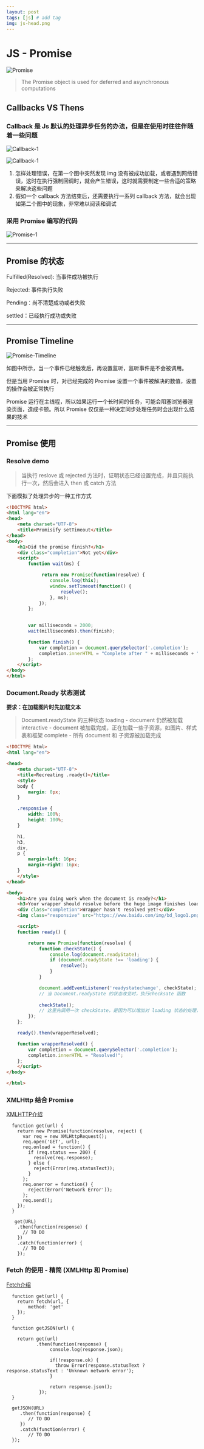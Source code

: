 ```yaml
---
layout: post
tags: [js] # add tag
img: js-head.png
---
```


# JS - Promise 

![Promise](https://developers.google.com/web/fundamentals/primers/promises)

> The Promise object is used for deferred and asynchronous computations

## Callbacks VS Thens

### Callback 是 Js 默认的处理异步任务的办法，但是在使用时往往伴随着一些问题

![Callback-1]({{site.baseurl}}/assets/img/15113467715113.jpg)

![Callback-1]({{site.baseurl}}/assets/img/15113467899026.jpg)

1. 怎样处理错误，在第一个图中突然发现 img 没有被成功加载，或者遇到网络错误，这时在执行强制回调时，就会产生错误，这时就需要制定一些合适的策略来解决这些问题
2. 假如一个 callback 方法结束后，还需要执行一系列 callback 方法，就会出现如第二个图中的现象，非常难以阅读和调试

### 采用 Promise 编写的代码

![Promise-1]({{site.baseurl}}/assets/img/15113468654269.jpg)

---

## Promise 的状态

Fulfilled(Resolved): 当事件成功被执行

Rejected: 事件执行失败

Pending：尚不清楚成功或者失败

settled：已经执行成功或失败

---

## Promise Timeline

![Promise-Timeline]({{site.baseurl}}/assets/img/15113470164915.jpg)


如图中所示，当一个事件已经触发后，再设置监听，监听事件是不会被调用。

但是当用 Promise 时，对已经完成的 Promise 设置一个事件被解决的数值，设置的操作会被正常执行

Promise 运行在主线程，所以如果运行一个长时间的任务，可能会阻塞浏览器渲染页面，造成卡顿。所以 Promise 仅仅是一种决定同步处理任务时会出现什么结果的技术

---

## Promise 使用

### Resolve demo

> 当执行 reslove 或 rejected 方法时，证明状态已经设置完成，并且只能执行一次，然后会进入 then 或 catch 方法

下面模拟了处理异步的一种工作方式

```HTML
<!DOCTYPE html>
<html lang="en">
<head>
	<meta charset="UTF-8">
	<title>Promisify setTimeout</title>
</head>
<body>
	<h1>Did the promise finish?</h1>
	<div class="completion">Not yet</div>
	<script>
		function wait(ms) {

			 return new Promise(function(resolve) {
				console.log(this);
				window.setTimeout(function() {
					resolve();
				}, ms);
			});
		};

		
		var milliseconds = 2000;
		wait(milliseconds).then(finish);

		function finish() {
			var completion = document.querySelector('.completion');
			completion.innerHTML = "Complete after " + milliseconds + "ms.";
		};
	</script>
</body>
</html>
```

### Document.Ready 状态测试

**要求：在加载图片时先加载文本**

> Document.readyState 的三种状态
> loading - document 仍然被加载
> interactive -  document 被加载完成，正在加载一些子资源，如图片、样式表和框架
> complete - 所有 document 和 子资源被加载完成

```html
<!DOCTYPE html>
<html lang="en">

<head>
    <meta charset="UTF-8">
    <title>Recreating .ready()</title>
    <style>
    body {
        margin: 0px;
    }

    .responsive {
        width: 100%;
        height: 100%;
    }

    h1,
    h3,
    div,
    p {
        margin-left: 16px;
        margin-right: 16px;
    }
    </style>
</head>

<body>
    <h1>Are you doing work when the document is ready?</h1>
    <h3>Your wrapper should resolve before the huge image finishes loading. Turn on <a href="https://developers.google.com/web/tools/chrome-devtools/profile/network-performance/network-conditions">network throttling</a> to test.</h3>
    <div class="completion">Wrapper hasn't resolved yet!</div>
    <img class="responsive" src="https://www.baidu.com/img/bd_logo1.png" height="2448" width="3264" alt="SF Market Street">

    <script>
    function ready() {

        return new Promise(function(resolve) {
            function checkState() {
                console.log(document.readyState);
                if (document.readyState !== 'loading') {
                    resolve();
                }
            }

            document.addEventListener('readystatechange', checkState);
            // 当 Document.readyState 的状态改变时，执行checksate 函数
            
            checkState();
            // 这里先调用一次 checkState，是因为可以增加对 loading 状态的处理，可以看下 console
        });
    };

    ready().then(wrapperResolved);

    function wrapperResolved() {
        var completion = document.querySelector('.completion');
        completion.innerHTML = "Resolved!";
    };
    </script>
</body>

</html>
```


### XMLHttp 结合 Promise

[XMLHTTP介绍](https://developer.mozilla.org/en-US/docs/Web/API/XMLHttpRequest/Using_XMLHttpRequest)

```JS
  function get(url) {
    return new Promise(function(resolve, reject) {
      var req = new XMLHttpRequest();
      req.open('GET', url);
      req.onload = function() {
        if (req.status === 200) {
          resolve(req.response);
        } else {
          reject(Error(req.statusText));
        }
      };
      req.onerror = function() {
        reject(Error('Network Error'));
      };
      req.send();
    });
  }

   get(URL)
    .then(function(response) {
      // TO DO
    })
    .catch(function(error) {
      // TO DO
    });
```

### Fetch 的使用 - 精简 (XMLHttp 和 Promise)

[Fetch介绍](https://davidwalsh.name/fetch)

```JS
  function get(url) {
    return fetch(url, {
        method: 'get'
    });
  }

  function getJSON(url) {
    
	return get(url)
           .then(function(response) {
                console.log(response.json);

                if(!response.ok) {
                  throw Error(response.statusText ? response.statusText : 'Unknown network error');
                }

                return response.json();
            });
  }

  getJSON(URL)
     .then(function(response) {
        // TO DO
     })
     .catch(function(error) {
        // TO DO
  });
  ```



